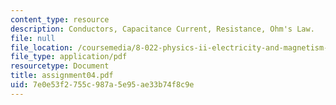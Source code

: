 ```yaml
---
content_type: resource
description: Conductors, Capacitance Current, Resistance, Ohm's Law.
file: null
file_location: /coursemedia/8-022-physics-ii-electricity-and-magnetism-fall-2002/7e0e53f2755c987a5e95ae33b74f8c9e_assignment04.pdf
file_type: application/pdf
resourcetype: Document
title: assignment04.pdf
uid: 7e0e53f2-755c-987a-5e95-ae33b74f8c9e
---
```

